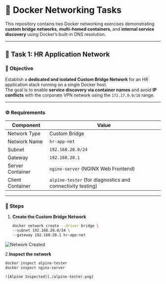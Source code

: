 # 🐳 Docker Networking Tasks

This repository contains two Docker networking exercises demonstrating **custom bridge networks**, **multi-homed containers**, and **internal service discovery** using Docker’s built-in DNS resolution.

---

## 📘 Task 1: HR Application Network

### 🎯 Objective
Establish a **dedicated and isolated Custom Bridge Network** for an HR application stack running on a single Docker host.  
The goal is to enable **service discovery via container names** and avoid **IP conflicts** with the corporate VPN network using the `172.17.0.0/16` range.

---

### ⚙️ Requirements
| Component | Value |
|------------|--------|
| Network Type | Custom Bridge |
| Network Name | `hr-app-net` |
| Subnet | `192.168.20.0/24` |
| Gateway | `192.168.20.1` |
| Server Container | `nginx-server` (NGINX Web Frontend) |
| Client Container | `alpine-tester` (for diagnostics and connectivity testing) |

---

### 🧩 Steps

1. **Create the Custom Bridge Network**
   ```bash
   docker network create --driver bridge \
   --subnet 192.168.20.0/24 \
   --gateway 192.168.20.1 hr-app-net

![Network Created](https://github.com/Bassantmohy/docker-tasks/blob/main/hr-network/HR-netCreate.png)

2.**Inspect the network**
```bash
docker inspect alpine-tester
docker inspect nginx-server

![Alpine Inspected](./alpine-tester.png)


